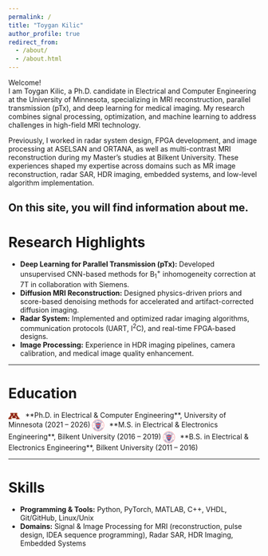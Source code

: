 ```yaml
---
permalink: /
title: "Toygan Kilic"
author_profile: true
redirect_from: 
  - /about/
  - /about.html
---
```


Welcome!  
I am Toygan Kilic, a Ph.D. candidate in Electrical and Computer Engineering at the University of Minnesota, specializing in MRI reconstruction, parallel transmission (pTx), and deep learning for medical imaging. My research combines signal processing, optimization, and machine learning to address challenges in high-field MRI technology.

Previously, I worked in radar system design, FPGA development, and image processing at ASELSAN and ORTANA, as well as multi-contrast MRI reconstruction during my Master’s studies at Bilkent University. These experiences shaped my expertise across domains such as MR image reconstruction, radar SAR, HDR imaging, embedded systems, and low-level algorithm implementation.  

On this site, you will find information about me.
---

Research Highlights
======

- **Deep Learning for Parallel Transmission (pTx):** Developed unsupervised CNN-based methods for B<sub>1</sub><sup>+</sup> inhomogeneity correction at 7T in collaboration with Siemens.  
- **Diffusion MRI Reconstruction:** Designed physics-driven priors and score-based denoising methods for accelerated and artifact-corrected diffusion imaging.  
- **Radar System:** Implemented and optimized radar imaging algorithms, communication protocols (UART, I<sup>2</sup>C), and real-time FPGA-based designs.  
- **Image Processing:** Experience in HDR imaging pipelines, camera calibration, and medical image quality enhancement.  

---

Education
======

<img src="/images/umn.png" alt="University of Minnesota" width="24" style="vertical-align:middle; margin-right:6px;"/> 
**Ph.D. in Electrical & Computer Engineering**, University of Minnesota (2021 – 2026)  

<img src="/images/bilkent_university.png" alt="Bilkent University" width="24" style="vertical-align:middle; margin-right:6px;"/> 
**M.S. in Electrical & Electronics Engineering**, Bilkent University (2016 – 2019)  

<img src="/images/bilkent_university.png" alt="Bilkent University" width="24" style="vertical-align:middle; margin-right:6px;"/> 
**B.S. in Electrical & Electronics Engineering**, Bilkent University (2011 – 2016)  

---

Skills
======
- **Programming & Tools:** Python, PyTorch, MATLAB, C++, VHDL, Git/GitHub, Linux/Unix  
- **Domains:** Signal & Image Processing for MRI (reconstruction, pulse design, IDEA sequence programming), Radar SAR, HDR Imaging, Embedded Systems


